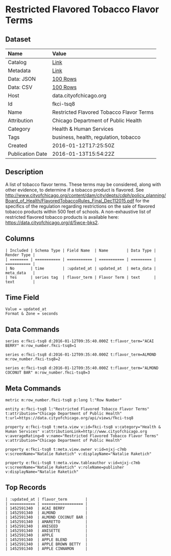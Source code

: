 # Restricted Flavored Tobacco Flavor Terms

## Dataset

| Name | Value |
| :--- | :---- |
| Catalog | [Link](https://catalog.data.gov/dataset/restricted-flavored-tobacco-flavor-terms) |
| Metadata | [Link](https://data.cityofchicago.org/api/views/fkci-tsq8) |
| Data: JSON | [100 Rows](https://data.cityofchicago.org/api/views/fkci-tsq8/rows.json?max_rows=100) |
| Data: CSV | [100 Rows](https://data.cityofchicago.org/api/views/fkci-tsq8/rows.csv?max_rows=100) |
| Host | data.cityofchicago.org |
| Id | fkci-tsq8 |
| Name | Restricted Flavored Tobacco Flavor Terms |
| Attribution | Chicago Department of Public Health |
| Category | Health & Human Services |
| Tags | business, health, regulation, tobacco |
| Created | 2016-01-12T17:25:50Z |
| Publication Date | 2016-01-13T15:54:22Z |

## Description

A list of tobacco flavor terms. These terms may be considered, along with other evidence, to determine if a tobacco product is flavored. See http://www.cityofchicago.org/content/dam/city/depts/cdph/policy_planning/Board_of_Health/FlavoredTobaccoRules_Final_Dec112015.pdf for the specifics of the regulation regarding restrictions on the sale of flavored tobacco products within 500 feet of schools. A non-exhaustive list of restricted flavored tobacco products is available here: https://data.cityofchicago.org/d/5wce-bks2.

## Columns

```ls
| Included | Schema Type | Field Name  | Name        | Data Type | Render Type |
| ======== | =========== | =========== | =========== | ========= | =========== |
| No       | time        | :updated_at | updated_at  | meta_data | meta_data   |
| Yes      | series tag  | flavor_term | Flavor Term | text      | text        |
```

## Time Field

```ls
Value = updated_at
Format & Zone = seconds
```

## Data Commands

```ls
series e:fkci-tsq8 d:2016-01-12T09:35:40.000Z t:flavor_term="ACAI BERRY" m:row_number.fkci-tsq8=1

series e:fkci-tsq8 d:2016-01-12T09:35:40.000Z t:flavor_term=ALMOND m:row_number.fkci-tsq8=2

series e:fkci-tsq8 d:2016-01-12T09:35:40.000Z t:flavor_term="ALMOND COCONUT BAR" m:row_number.fkci-tsq8=3
```

## Meta Commands

```ls
metric m:row_number.fkci-tsq8 p:long l:"Row Number"

entity e:fkci-tsq8 l:"Restricted Flavored Tobacco Flavor Terms" t:attribution="Chicago Department of Public Health" t:url=https://data.cityofchicago.org/api/views/fkci-tsq8

property e:fkci-tsq8 t:meta.view v:id=fkci-tsq8 v:category="Health & Human Services" v:attributionLink=http://www.cityofchicago.org v:averageRating=0 v:name="Restricted Flavored Tobacco Flavor Terms" v:attribution="Chicago Department of Public Health"

property e:fkci-tsq8 t:meta.view.owner v:id=njxj-c7mb v:screenName="Natalie Raketich" v:displayName="Natalie Raketich"

property e:fkci-tsq8 t:meta.view.tableauthor v:id=njxj-c7mb v:screenName="Natalie Raketich" v:roleName=publisher v:displayName="Natalie Raketich"
```

## Top Records

```ls
| :updated_at | flavor_term        | 
| =========== | ================== | 
| 1452591340  | ACAI BERRY         | 
| 1452591340  | ALMOND             | 
| 1452591340  | ALMOND COCONUT BAR | 
| 1452591340  | AMARETTO           | 
| 1452591340  | ANISEED            | 
| 1452591340  | ANISETTE           | 
| 1452591340  | APPLE              | 
| 1452591340  | APPLE BLEND        | 
| 1452591340  | APPLE BROWN BETTY  | 
| 1452591340  | APPLE CINNAMON     | 
```